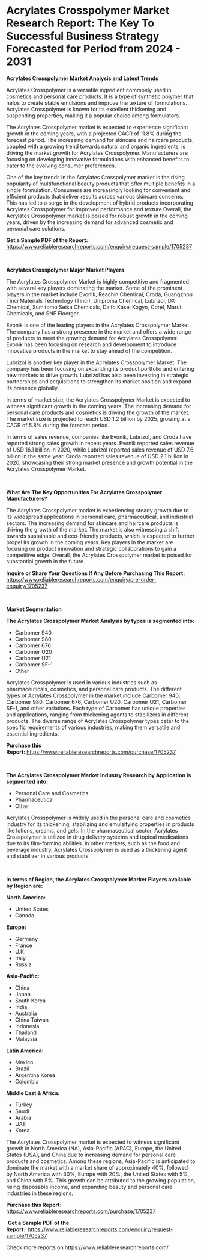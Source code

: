 <p><h1>Acrylates Crosspolymer Market Research Report: The Key To Successful Business Strategy Forecasted for Period from 2024 - 2031</h1></p><p><strong>Acrylates Crosspolymer Market Analysis and Latest Trends</strong></p>
<p><p>Acrylates Crosspolymer is a versatile ingredient commonly used in cosmetics and personal care products. It is a type of synthetic polymer that helps to create stable emulsions and improve the texture of formulations. Acrylates Crosspolymer is known for its excellent thickening and suspending properties, making it a popular choice among formulators.</p><p>The Acrylates Crosspolymer market is expected to experience significant growth in the coming years, with a projected CAGR of 11.8% during the forecast period. The increasing demand for skincare and haircare products, coupled with a growing trend towards natural and organic ingredients, is driving the market growth for Acrylates Crosspolymer. Manufacturers are focusing on developing innovative formulations with enhanced benefits to cater to the evolving consumer preferences.</p><p>One of the key trends in the Acrylates Crosspolymer market is the rising popularity of multifunctional beauty products that offer multiple benefits in a single formulation. Consumers are increasingly looking for convenient and efficient products that deliver results across various skincare concerns. This has led to a surge in the development of hybrid products incorporating Acrylates Crosspolymer for improved performance and texture.Overall, the Acrylates Crosspolymer market is poised for robust growth in the coming years, driven by the increasing demand for advanced cosmetic and personal care solutions.</p></p>
<p><strong>Get a Sample PDF of the Report:&nbsp;</strong> <a href="https://www.reliableresearchreports.com/enquiry/request-sample/1705237">https://www.reliableresearchreports.com/enquiry/request-sample/1705237</a></p>
<p>&nbsp;</p>
<p><strong>Acrylates Crosspolymer Major Market Players</strong></p>
<p><p>The Acrylates Crosspolymer Market is highly competitive and fragmented with several key players dominating the market. Some of the prominent players in the market include Evonik, Reachin Chemical, Croda, Guangzhou Tinci Materials Technology (Tinci), Uniproma Chemical, Lubrizol, DX Chemical, Sumitomo Seika Chemicals, Daito Kasei Kogyo, Corel, Maruti Chemicals, and SNF Floerger.</p><p>Evonik is one of the leading players in the Acrylates Crosspolymer Market. The company has a strong presence in the market and offers a wide range of products to meet the growing demand for Acrylates Crosspolymer. Evonik has been focusing on research and development to introduce innovative products in the market to stay ahead of the competition.</p><p>Lubrizol is another key player in the Acrylates Crosspolymer Market. The company has been focusing on expanding its product portfolio and entering new markets to drive growth. Lubrizol has also been investing in strategic partnerships and acquisitions to strengthen its market position and expand its presence globally.</p><p>In terms of market size, the Acrylates Crosspolymer Market is expected to witness significant growth in the coming years. The increasing demand for personal care products and cosmetics is driving the growth of the market. The market size is projected to reach USD 1.2 billion by 2025, growing at a CAGR of 5.8% during the forecast period.</p><p>In terms of sales revenue, companies like Evonik, Lubrizol, and Croda have reported strong sales growth in recent years. Evonik reported sales revenue of USD 16.1 billion in 2020, while Lubrizol reported sales revenue of USD 7.6 billion in the same year. Croda reported sales revenue of USD 2.1 billion in 2020, showcasing their strong market presence and growth potential in the Acrylates Crosspolymer Market.</p></p>
<p>&nbsp;</p>
<p><strong>What Are The Key Opportunities For Acrylates Crosspolymer Manufacturers?</strong></p>
<p><p>The Acrylates Crosspolymer market is experiencing steady growth due to its widespread applications in personal care, pharmaceutical, and industrial sectors. The increasing demand for skincare and haircare products is driving the growth of the market. The market is also witnessing a shift towards sustainable and eco-friendly products, which is expected to further propel its growth in the coming years. Key players in the market are focusing on product innovation and strategic collaborations to gain a competitive edge. Overall, the Acrylates Crosspolymer market is poised for substantial growth in the future.</p></p>
<p><strong>Inquire or Share Your Questions If Any Before Purchasing This Report:</strong> <a href="https://www.reliableresearchreports.com/enquiry/pre-order-enquiry/1705237">https://www.reliableresearchreports.com/enquiry/pre-order-enquiry/1705237</a></p>
<p>&nbsp;</p>
<p><strong>Market Segmentation</strong></p>
<p><strong>The Acrylates Crosspolymer Market Analysis by types is segmented into:</strong></p>
<p><ul><li>Carbomer 940</li><li>Carbomer 980</li><li>Carbomer 676</li><li>Carbomer U20</li><li>Carbomer U21</li><li>Carbomer SF-1</li><li>Other</li></ul></p>
<p><p>Acrylates Crosspolymer is used in various industries such as pharmaceuticals, cosmetics, and personal care products. The different types of Acrylates Crosspolymer in the market include Carbomer 940, Carbomer 980, Carbomer 676, Carbomer U20, Carbomer U21, Carbomer SF-1, and other variations. Each type of Carbomer has unique properties and applications, ranging from thickening agents to stabilizers in different products. The diverse range of Acrylates Crosspolymer types cater to the specific requirements of various industries, making them versatile and essential ingredients.</p></p>
<p><strong>Purchase this Report:&nbsp;</strong><a href="https://www.reliableresearchreports.com/purchase/1705237">https://www.reliableresearchreports.com/purchase/1705237</a></p>
<p>&nbsp;</p>
<p><strong>The Acrylates Crosspolymer Market Industry Research by Application is segmented into:</strong></p>
<p><ul><li>Personal Care and Cosmetics</li><li>Pharmaceutical</li><li>Other</li></ul></p>
<p><p>Acrylates Crosspolymer is widely used in the personal care and cosmetics industry for its thickening, stabilizing and emulsifying properties in products like lotions, creams, and gels. In the pharmaceutical sector, Acrylates Crosspolymer is utilized in drug delivery systems and topical medications due to its film-forming abilities. In other markets, such as the food and beverage industry, Acrylates Crosspolymer is used as a thickening agent and stabilizer in various products.</p></p>
<p>&nbsp;</p>
<p><strong>In terms of Region, the Acrylates Crosspolymer Market Players available by Region are:</strong></p>
<p>
    <p> <strong> North America: </strong>
        <ul>
            <li>United States</li>
            <li>Canada</li>
        </ul>
        </p> 
    <p> <strong> Europe: </strong>
        <ul>
            <li>Germany</li>
            <li>France</li>
            <li>U.K.</li>
            <li>Italy</li>
            <li>Russia</li>
        </ul>
        </p> 
    <p> <strong> Asia-Pacific: </strong>
        <ul>
            <li>China</li>
            <li>Japan</li>
            <li>South Korea</li>
            <li>India</li>
            <li>Australia</li>
            <li>China Taiwan</li>
            <li>Indonesia</li>
            <li>Thailand</li>
            <li>Malaysia</li>
        </ul>
        </p> 
    <p> <strong> Latin America: </strong>
        <ul>
            <li>Mexico</li>
            <li>Brazil</li>
            <li>Argentina Korea</li>
            <li>Colombia</li>
        </ul>
        </p> 
    <p> <strong> Middle East & Africa: </strong>
        <ul>
            <li>Turkey</li>
            <li>Saudi</li>
            <li>Arabia</li>
            <li>UAE</li>
            <li>Korea</li>
        </ul>
    </p>
    </p>
<p><p>The Acrylates Crosspolymer market is expected to witness significant growth in North America (NA), Asia-Pacific (APAC), Europe, the United States (USA), and China due to increasing demand for personal care products and cosmetics. Among these regions, Asia-Pacific is anticipated to dominate the market with a market share of approximately 40%, followed by North America with 30%, Europe with 20%, the United States with 5%, and China with 5%. This growth can be attributed to the growing population, rising disposable income, and expanding beauty and personal care industries in these regions.</p></p>
<p><strong>Purchase this Report: </strong><a href="https://www.reliableresearchreports.com/purchase/1705237">https://www.reliableresearchreports.com/purchase/1705237</a></p>
<p>&nbsp;<strong>Get a Sample PDF of the Report:&nbsp;&nbsp;</strong><a href="https://www.reliableresearchreports.com/enquiry/request-sample/1705237">https://www.reliableresearchreports.com/enquiry/request-sample/1705237</a></p>
<p><strong></strong></p>
<p>Check more reports on https://www.reliableresearchreports.com/</p>